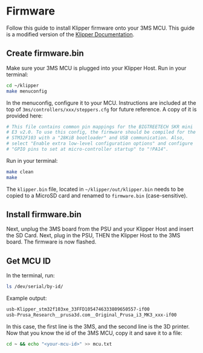 # Firmware

Follow this guide to install Klipper firmware onto your 3MS MCU. This guide is a modified version of the [Klipper Documentation](https://www.klipper3d.org/Installation.html#building-and-flashing-the-micro-controller).

## Create firmware.bin

Make sure your 3MS MCU is plugged into your Klipper Host. Run in your terminal:

```sh
cd ~/klipper
make menuconfig
```

In the menuconfig, configure it to your MCU. Instructions are included at the top of `3ms/controllers/xxx/steppers.cfg` for future reference. A copy of it is provided here:
```cfg
# This file contains common pin mappings for the BIGTREETECH SKR mini
# E3 v2.0. To use this config, the firmware should be compiled for the
# STM32F103 with a "28KiB bootloader" and USB communication. Also,
# select "Enable extra low-level configuration options" and configure
# "GPIO pins to set at micro-controller startup" to "!PA14".
```

Run in your terminal:

```sh
make clean
make
```

The `klipper.bin` file, located in `~/klipper/out/klipper.bin` needs to be copied to a MicroSD card and renamed to `firmware.bin` (case-sensitive). 

## Install firmware.bin

Next, unplug the 3MS board from the PSU and your Klipper Host and insert the SD Card. Next, plug in the PSU, THEN the Klipper Host to the 3MS board. The firmware is now flashed.

## Get MCU ID

In the terminal, run:

```sh
ls /dev/serial/by-id/
```

Example output:

```sh
usb-Klipper_stm32f103xe_33FFD1054746333809650557-if00
usb-Prusa_Research__prusa3d.com__Original_Prusa_i3_MK3_xxx-if00
```

In this case, the first line is the 3MS, and the second line is the 3D printer. Now that you know the id of the 3MS MCU, copy it and save it to a file:

```sh
cd ~ && echo "<your-mcu-id>" >> mcu.txt 
```
